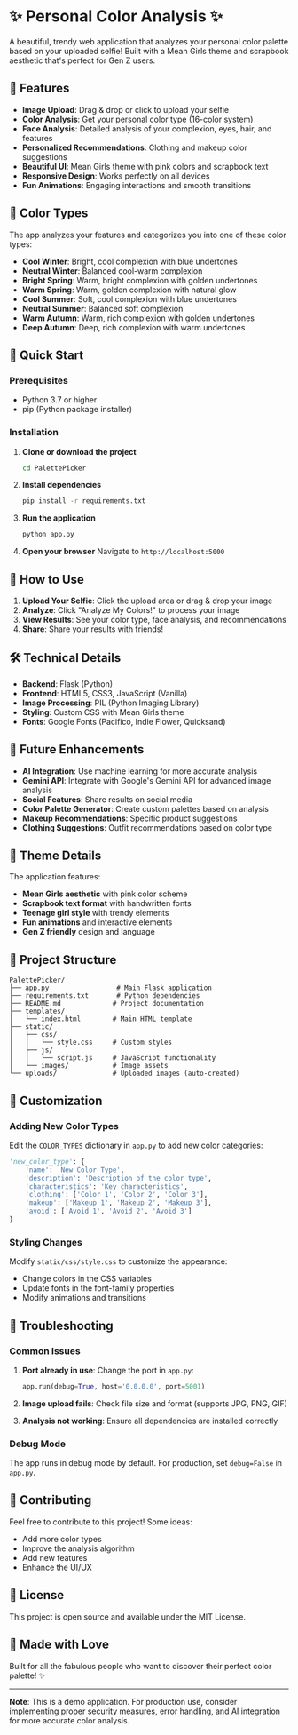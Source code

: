 # ✨ Personal Color Analysis ✨

A beautiful, trendy web application that analyzes your personal color palette based on your uploaded selfie! Built with a Mean Girls theme and scrapbook aesthetic that's perfect for Gen Z users.

## 🌟 Features

- **Image Upload**: Drag & drop or click to upload your selfie
- **Color Analysis**: Get your personal color type (16-color system)
- **Face Analysis**: Detailed analysis of your complexion, eyes, hair, and features
- **Personalized Recommendations**: Clothing and makeup color suggestions
- **Beautiful UI**: Mean Girls theme with pink colors and scrapbook text
- **Responsive Design**: Works perfectly on all devices
- **Fun Animations**: Engaging interactions and smooth transitions

## 🎨 Color Types

The app analyzes your features and categorizes you into one of these color types:

- **Cool Winter**: Bright, cool complexion with blue undertones
- **Neutral Winter**: Balanced cool-warm complexion
- **Bright Spring**: Warm, bright complexion with golden undertones
- **Warm Spring**: Warm, golden complexion with natural glow
- **Cool Summer**: Soft, cool complexion with blue undertones
- **Neutral Summer**: Balanced soft complexion
- **Warm Autumn**: Warm, rich complexion with golden undertones
- **Deep Autumn**: Deep, rich complexion with warm undertones

## 🚀 Quick Start

### Prerequisites

- Python 3.7 or higher
- pip (Python package installer)

### Installation

1. **Clone or download the project**
   ```bash
   cd PalettePicker
   ```

2. **Install dependencies**
   ```bash
   pip install -r requirements.txt
   ```

3. **Run the application**
   ```bash
   python app.py
   ```

4. **Open your browser**
   Navigate to `http://localhost:5000`

## 📱 How to Use

1. **Upload Your Selfie**: Click the upload area or drag & drop your image
2. **Analyze**: Click "Analyze My Colors!" to process your image
3. **View Results**: See your color type, face analysis, and recommendations
4. **Share**: Share your results with friends!

## 🛠️ Technical Details

- **Backend**: Flask (Python)
- **Frontend**: HTML5, CSS3, JavaScript (Vanilla)
- **Image Processing**: PIL (Python Imaging Library)
- **Styling**: Custom CSS with Mean Girls theme
- **Fonts**: Google Fonts (Pacifico, Indie Flower, Quicksand)

## 🎯 Future Enhancements

- **AI Integration**: Use machine learning for more accurate analysis
- **Gemini API**: Integrate with Google's Gemini API for advanced image analysis
- **Social Features**: Share results on social media
- **Color Palette Generator**: Create custom palettes based on analysis
- **Makeup Recommendations**: Specific product suggestions
- **Clothing Suggestions**: Outfit recommendations based on color type

## 🎨 Theme Details

The application features:
- **Mean Girls aesthetic** with pink color scheme
- **Scrapbook text format** with handwritten fonts
- **Teenage girl style** with trendy elements
- **Fun animations** and interactive elements
- **Gen Z friendly** design and language

## 📁 Project Structure

```
PalettePicker/
├── app.py                 # Main Flask application
├── requirements.txt       # Python dependencies
├── README.md             # Project documentation
├── templates/
│   └── index.html        # Main HTML template
├── static/
│   ├── css/
│   │   └── style.css     # Custom styles
│   ├── js/
│   │   └── script.js     # JavaScript functionality
│   └── images/           # Image assets
└── uploads/              # Uploaded images (auto-created)
```

## 🔧 Customization

### Adding New Color Types

Edit the `COLOR_TYPES` dictionary in `app.py` to add new color categories:

```python
'new_color_type': {
    'name': 'New Color Type',
    'description': 'Description of the color type',
    'characteristics': 'Key characteristics',
    'clothing': ['Color 1', 'Color 2', 'Color 3'],
    'makeup': ['Makeup 1', 'Makeup 2', 'Makeup 3'],
    'avoid': ['Avoid 1', 'Avoid 2', 'Avoid 3']
}
```

### Styling Changes

Modify `static/css/style.css` to customize the appearance:
- Change colors in the CSS variables
- Update fonts in the font-family properties
- Modify animations and transitions

## 🐛 Troubleshooting

### Common Issues

1. **Port already in use**: Change the port in `app.py`:
   ```python
   app.run(debug=True, host='0.0.0.0', port=5001)
   ```

2. **Image upload fails**: Check file size and format (supports JPG, PNG, GIF)

3. **Analysis not working**: Ensure all dependencies are installed correctly

### Debug Mode

The app runs in debug mode by default. For production, set `debug=False` in `app.py`.

## 🤝 Contributing

Feel free to contribute to this project! Some ideas:
- Add more color types
- Improve the analysis algorithm
- Add new features
- Enhance the UI/UX

## 📄 License

This project is open source and available under the MIT License.

## 💖 Made with Love

Built for all the fabulous people who want to discover their perfect color palette! ✨

---

**Note**: This is a demo application. For production use, consider implementing proper security measures, error handling, and AI integration for more accurate color analysis. 